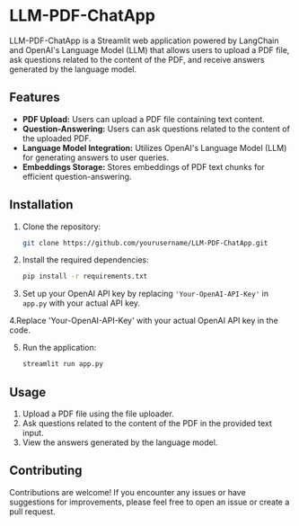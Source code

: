# LLM-PDF-ChatApp

LLM-PDF-ChatApp is a Streamlit web application powered by LangChain and OpenAI's Language Model (LLM) that allows users to upload a PDF file, ask questions related to the content of the PDF, and receive answers generated by the language model.

## Features

- **PDF Upload:** Users can upload a PDF file containing text content.
- **Question-Answering:** Users can ask questions related to the content of the uploaded PDF.
- **Language Model Integration:** Utilizes OpenAI's Language Model (LLM) for generating answers to user queries.
- **Embeddings Storage:** Stores embeddings of PDF text chunks for efficient question-answering.

## Installation

1. Clone the repository:

    ```bash
    git clone https://github.com/yourusername/LLM-PDF-ChatApp.git
    ```

2. Install the required dependencies:

    ```bash
    pip install -r requirements.txt
    ```

3. Set up your OpenAI API key by replacing `'Your-OpenAI-API-Key'` in `app.py` with your actual API key.

4.Replace 'Your-OpenAI-API-Key' with your actual OpenAI API key in the code.


5. Run the application:

    ```bash
    streamlit run app.py
    ```

## Usage

1. Upload a PDF file using the file uploader.
2. Ask questions related to the content of the PDF in the provided text input.
3. View the answers generated by the language model.

## Contributing

Contributions are welcome! If you encounter any issues or have suggestions for improvements, please feel free to open an issue or create a pull request.
